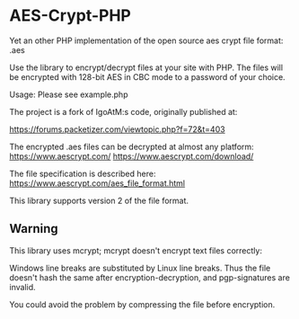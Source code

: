 AES-Crypt-PHP
=============

Yet an other PHP implementation of the open source aes crypt file format:
.aes

Use the library to encrypt/decrypt files at your site with PHP. The files 
will be encrypted with 128-bit AES in CBC mode to a password of your choice.

Usage: Please see example.php

The project is a fork of IgoAtM:s code,
 originally published at:

https://forums.packetizer.com/viewtopic.php?f=72&t=403


The encrypted .aes files can be decrypted at almost any platform:
https://www.aescrypt.com/
https://www.aescrypt.com/download/

The file specification is described here:
https://www.aescrypt.com/aes_file_format.html

This library supports version 2 of the file format.

Warning
-------
This library uses mcrypt;
mcrypt doesn't encrypt text files correctly:

Windows line breaks are substituted by Linux line breaks.
Thus the file doesn't hash the same after encryption-decryption,
and pgp-signatures are invalid.

You could avoid the problem by compressing the file before encryption.


